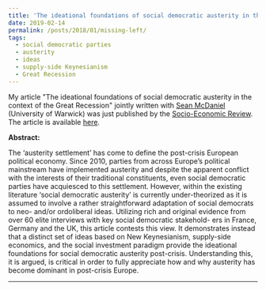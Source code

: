 ```yaml
---
title: 'The ideational foundations of social democratic austerity in the context of the Great Recession'
date: 2019-02-14
permalink: /posts/2018/01/missing-left/
tags:
  - social democratic parties
  - austerity
  - ideas
  - supply-side Keynesianism
  - Great Recession
---
```


My article "The ideational foundations of social democratic austerity in the context of the Great Recession" jointly written with [Sean McDaniel](https://warwick.ac.uk/fac/soc/pais/people/mcdaniel/) (University of Warwick) was just published by the [Socio-Economic Review](https://academic.oup.com/ser). The article is available [here](https://academic.oup.com/ser/advance-article-abstract/doi/10.1093/ser/mwz001/5320344).

**Abstract:**

The ‘austerity settlement’ has come to define the post-crisis European political economy. Since 2010, parties from across Europe’s political mainstream have implemented austerity and despite the apparent conflict with the interests of their traditional constituents, even social democratic parties have acquiesced to this settlement. However, within the existing literature ‘social democratic austerity’ is currently under-theorized as it is assumed to involve a rather straightforward adaptation of social democrats to neo- and/or ordoliberal ideas. Utilizing rich and original evidence from over 60 elite interviews with key social democratic stakehold- ers in France, Germany and the UK, this article contests this view. It demonstrates instead that a distinct set of ideas based on New Keynesianism, supply-side economics, and the social investment paradigm provide the ideational foundations for social democratic austerity post-crisis. Understanding this, it is argued, is critical in order to fully appreciate how and why austerity has become dominant in post-crisis Europe.

------